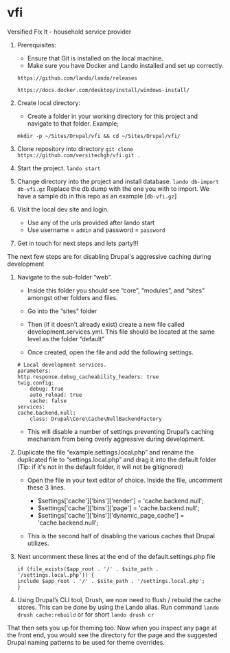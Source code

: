 # vfi
Versified Fix It - household service provider

1. Prerequisites:
    - Ensure that Git is installed on the local machine.
    - Make sure you have Docker and Lando installed and set up correctly.

    `https://github.com/lando/lando/releases ` 

    `https://docs.docker.com/desktop/install/windows-install/`

2. Create local directory:
    - Create a folder in your working directory for this project and navigate to that folder. Example;

    `mkdir -p ~/Sites/Drupal/vfi && cd ~/Sites/Drupal/vfi/`

3. Clone repository into directory
    `git clone https://github.com/versitechgh/vfi.git .`

4. Start the project.
    `lando start`

5. Change directory into the project and install database.
    `lando db-import db-vfi.gz`
    Replace the db dump with the one you with to import. We have a sample db in this repo as an example [`db-vfi.gz`]

6. Visit the local dev site and login.
    - Use any of the urls provided after lando start
    - Use username = `admin` and password = `password`

7. Get in touch for next steps and lets party!!!





The next few steps are for disabling Drupal's aggressive caching during development
1.  Navigate to the sub-folder “web”. 
    - Inside this folder you should see “core”, “modules”, and “sites” amongst other folders and files. 
    - Go into the “sites” folder
    - Then (if it doesn’t already exist) create a new file called development.services.yml. This file should be located at the same level as the folder “default”

    - Once created, open the file and add the following settings.
    ```
    # Local development services.
    parameters:
    http.response.debug_cacheability_headers: true
    twig.config:
        debug: true
        auto_reload: true
        cache: false
    services:
    cache.backend.null:
        class: Drupal\Core\Cache\NullBackendFactory
    ```

    - This will disable a number of settings preventing Drupal’s caching mechanism from being overly aggressive during development.

2. Duplicate the file “example.settings.local.php” and rename the duplicated file to “settings.local.php” and drag it into the default folder (Tip: if it's not in the default folder, it will not be gitignored)
    - Open the file in your text editor of choice. Inside the file, uncomment these 3 lines.
        - $settings['cache']['bins']['render'] = 'cache.backend.null';
        - $settings['cache']['bins']['page'] = 'cache.backend.null';
        - $settings['cache']['bins']['dynamic_page_cache'] = 'cache.backend.null';

    - This is the second half of disabling the various caches that Drupal utilizes.

3. Next uncomment these lines at the end of the default.settings.php file
    ```
    if (file_exists($app_root . '/' . $site_path . '/settings.local.php')) {
    include $app_root . '/' . $site_path . '/settings.local.php';
    }
    ```

4. Using Drupal’s CLI tool, Drush, we now need to flush / rebuild the cache stores. This can be done by using the Lando alias. 
Run command `lando drush cache:rebuild` or for short `lando drush cr`


That then sets you up for theming too. Now when you inspect any page at the front end, you would see the directory for the page and the suggested Drupal naming patterns to be used for theme overrides.



